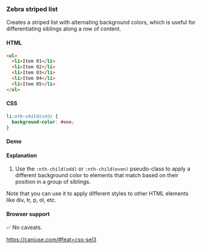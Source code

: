 ### Zebra striped list

Creates a striped list with alternating background colors, which is useful for differentiating siblings along a row of content.

#### HTML

```html
<ul>
  <li>Item 01</li>
  <li>Item 02</li>
  <li>Item 03</li>
  <li>Item 04</li>
  <li>Item 05</li>
</ul>
```

#### CSS

```css
li:nth-child(odd) {
  background-color: #eee;
}
```

#### Demo


#### Explanation

1. Use the `:nth-child(odd)` or `:nth-child(even)` pseudo-class to apply a different background color to elements that match based on their position in a group of siblings.

Note that you can use it to apply different styles to other HTML elements like div, tr, p, ol, etc.

#### Browser support

<span class="snippet__support-note">✅ No caveats.</span>

https://caniuse.com/#feat=css-sel3

<!-- tags: visual -->
